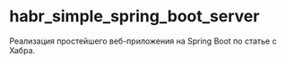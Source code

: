 # habr_simple_spring_boot_server
Реализация простейшего веб-приложения на Spring Boot по статье с Хабра. 
